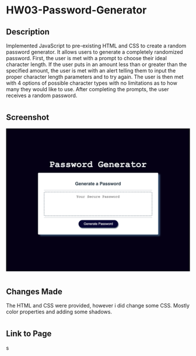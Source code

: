 # HW03-Password-Generator

## Description 
Implemented JavaScript to pre-existing HTML and CSS to create a random password generator. It allows users to generate a completely randomized password.  First, the user is met with a prompt to choose their ideal character length.  If  the user puts in an amount less than or greater than the specified amount, the user is met with an alert telling them to input the proper character length parameters and to try again.  The user is then met with 4 options of possible character types with no limitations as to how many they would like to use. After completing the prompts, the user receives a random password.  
#
## Screenshot
![Web Screenshot](password.png)
#
## Changes Made
The HTML and CSS were provided, however i did change some CSS.  Mostly color properties and adding some shadows. 
#
## Link to Page

s